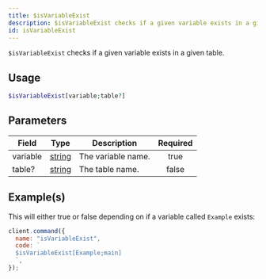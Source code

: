 ```yaml
---
title: $isVariableExist
description: $isVariableExist checks if a given variable exists in a given table.
id: isVariableExist
---
```


`$isVariableExist` checks if a given variable exists in a given table.

## Usage

```php
$isVariableExist[variable;table?]
```

## Parameters

| Field    | Type                                                                                              | Description        | Required |
| -------- | ------------------------------------------------------------------------------------------------- | ------------------ | :------: |
| variable | [string](https://developer.mozilla.org/en-US/docs/Web/JavaScript/Reference/Global_Objects/String) | The variable name. |   true   |
| table?   | [string](https://developer.mozilla.org/en-US/docs/Web/JavaScript/Reference/Global_Objects/String) | The table name.    |  false   |

## Example(s)

This will either true or false depending on if a variable called `Example` exists:

```javascript
client.command({
  name: "isVariableExist",
  code: `
  $isVariableExist[Example;main]
  `,
});
```
